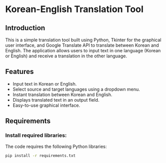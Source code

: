 # Korean-English Translation Tool

## Introduction
This is a simple translation tool built using Python, Tkinter for the graphical user interface, and Google Translate API to translate between Korean and English. The application allows users to input text in one language (Korean or English) and receive a translation in the other language.

## Features
- Input text in Korean or English.
- Select source and target languages using a dropdown menu.
- Instant translation between Korean and English.
- Displays translated text in an output field.
- Easy-to-use graphical interface.

## Requirements

### Install required libraries:
The code requires the following Python libraries:
```bash
pip install -r requirements.txt
